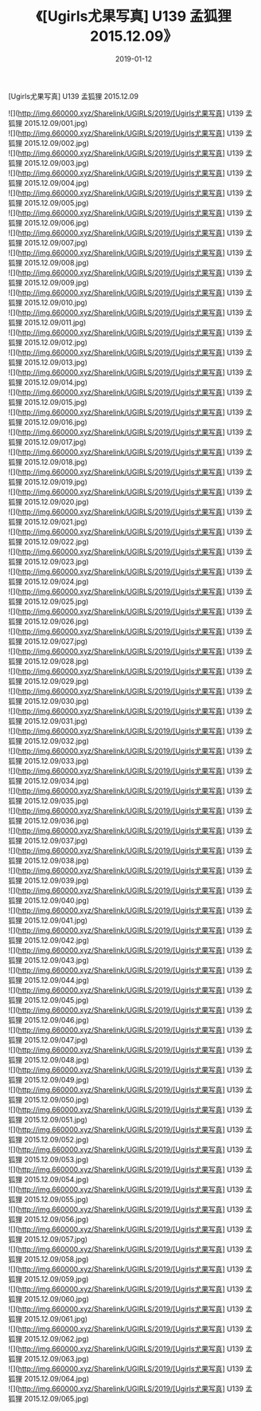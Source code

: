 ﻿---
layout: post
title:  《[Ugirls尤果写真] U139 孟狐狸 2015.12.09》
date:   2019-01-12
img: http://img.660000.xyz/Sharelink/UGIRLS/2019/[Ugirls尤果写真] U139 孟狐狸 2015.12.09/000.jpg
categories: [美女, 清纯, 唯美]
---

[Ugirls尤果写真] U139 孟狐狸 2015.12.09

 ![](http://img.660000.xyz/Sharelink/UGIRLS/2019/[Ugirls尤果写真] U139 孟狐狸 2015.12.09/001.jpg) <br>![](http://img.660000.xyz/Sharelink/UGIRLS/2019/[Ugirls尤果写真] U139 孟狐狸 2015.12.09/002.jpg) <br>![](http://img.660000.xyz/Sharelink/UGIRLS/2019/[Ugirls尤果写真] U139 孟狐狸 2015.12.09/003.jpg) <br>![](http://img.660000.xyz/Sharelink/UGIRLS/2019/[Ugirls尤果写真] U139 孟狐狸 2015.12.09/004.jpg) <br>![](http://img.660000.xyz/Sharelink/UGIRLS/2019/[Ugirls尤果写真] U139 孟狐狸 2015.12.09/005.jpg) <br>![](http://img.660000.xyz/Sharelink/UGIRLS/2019/[Ugirls尤果写真] U139 孟狐狸 2015.12.09/006.jpg) <br>![](http://img.660000.xyz/Sharelink/UGIRLS/2019/[Ugirls尤果写真] U139 孟狐狸 2015.12.09/007.jpg) <br>![](http://img.660000.xyz/Sharelink/UGIRLS/2019/[Ugirls尤果写真] U139 孟狐狸 2015.12.09/008.jpg) <br>![](http://img.660000.xyz/Sharelink/UGIRLS/2019/[Ugirls尤果写真] U139 孟狐狸 2015.12.09/009.jpg) <br>![](http://img.660000.xyz/Sharelink/UGIRLS/2019/[Ugirls尤果写真] U139 孟狐狸 2015.12.09/010.jpg) <br>![](http://img.660000.xyz/Sharelink/UGIRLS/2019/[Ugirls尤果写真] U139 孟狐狸 2015.12.09/011.jpg) <br>![](http://img.660000.xyz/Sharelink/UGIRLS/2019/[Ugirls尤果写真] U139 孟狐狸 2015.12.09/012.jpg) <br>![](http://img.660000.xyz/Sharelink/UGIRLS/2019/[Ugirls尤果写真] U139 孟狐狸 2015.12.09/013.jpg) <br>![](http://img.660000.xyz/Sharelink/UGIRLS/2019/[Ugirls尤果写真] U139 孟狐狸 2015.12.09/014.jpg) <br>![](http://img.660000.xyz/Sharelink/UGIRLS/2019/[Ugirls尤果写真] U139 孟狐狸 2015.12.09/015.jpg) <br>![](http://img.660000.xyz/Sharelink/UGIRLS/2019/[Ugirls尤果写真] U139 孟狐狸 2015.12.09/016.jpg) <br>![](http://img.660000.xyz/Sharelink/UGIRLS/2019/[Ugirls尤果写真] U139 孟狐狸 2015.12.09/017.jpg) <br>![](http://img.660000.xyz/Sharelink/UGIRLS/2019/[Ugirls尤果写真] U139 孟狐狸 2015.12.09/018.jpg) <br>![](http://img.660000.xyz/Sharelink/UGIRLS/2019/[Ugirls尤果写真] U139 孟狐狸 2015.12.09/019.jpg) <br>![](http://img.660000.xyz/Sharelink/UGIRLS/2019/[Ugirls尤果写真] U139 孟狐狸 2015.12.09/020.jpg) <br>![](http://img.660000.xyz/Sharelink/UGIRLS/2019/[Ugirls尤果写真] U139 孟狐狸 2015.12.09/021.jpg) <br>![](http://img.660000.xyz/Sharelink/UGIRLS/2019/[Ugirls尤果写真] U139 孟狐狸 2015.12.09/022.jpg) <br>![](http://img.660000.xyz/Sharelink/UGIRLS/2019/[Ugirls尤果写真] U139 孟狐狸 2015.12.09/023.jpg) <br>![](http://img.660000.xyz/Sharelink/UGIRLS/2019/[Ugirls尤果写真] U139 孟狐狸 2015.12.09/024.jpg) <br>![](http://img.660000.xyz/Sharelink/UGIRLS/2019/[Ugirls尤果写真] U139 孟狐狸 2015.12.09/025.jpg) <br>![](http://img.660000.xyz/Sharelink/UGIRLS/2019/[Ugirls尤果写真] U139 孟狐狸 2015.12.09/026.jpg) <br>![](http://img.660000.xyz/Sharelink/UGIRLS/2019/[Ugirls尤果写真] U139 孟狐狸 2015.12.09/027.jpg) <br>![](http://img.660000.xyz/Sharelink/UGIRLS/2019/[Ugirls尤果写真] U139 孟狐狸 2015.12.09/028.jpg) <br>![](http://img.660000.xyz/Sharelink/UGIRLS/2019/[Ugirls尤果写真] U139 孟狐狸 2015.12.09/029.jpg) <br>![](http://img.660000.xyz/Sharelink/UGIRLS/2019/[Ugirls尤果写真] U139 孟狐狸 2015.12.09/030.jpg) <br>![](http://img.660000.xyz/Sharelink/UGIRLS/2019/[Ugirls尤果写真] U139 孟狐狸 2015.12.09/031.jpg) <br>![](http://img.660000.xyz/Sharelink/UGIRLS/2019/[Ugirls尤果写真] U139 孟狐狸 2015.12.09/032.jpg) <br>![](http://img.660000.xyz/Sharelink/UGIRLS/2019/[Ugirls尤果写真] U139 孟狐狸 2015.12.09/033.jpg) <br>![](http://img.660000.xyz/Sharelink/UGIRLS/2019/[Ugirls尤果写真] U139 孟狐狸 2015.12.09/034.jpg) <br>![](http://img.660000.xyz/Sharelink/UGIRLS/2019/[Ugirls尤果写真] U139 孟狐狸 2015.12.09/035.jpg) <br>![](http://img.660000.xyz/Sharelink/UGIRLS/2019/[Ugirls尤果写真] U139 孟狐狸 2015.12.09/036.jpg) <br>![](http://img.660000.xyz/Sharelink/UGIRLS/2019/[Ugirls尤果写真] U139 孟狐狸 2015.12.09/037.jpg) <br>![](http://img.660000.xyz/Sharelink/UGIRLS/2019/[Ugirls尤果写真] U139 孟狐狸 2015.12.09/038.jpg) <br>![](http://img.660000.xyz/Sharelink/UGIRLS/2019/[Ugirls尤果写真] U139 孟狐狸 2015.12.09/039.jpg) <br>![](http://img.660000.xyz/Sharelink/UGIRLS/2019/[Ugirls尤果写真] U139 孟狐狸 2015.12.09/040.jpg) <br>![](http://img.660000.xyz/Sharelink/UGIRLS/2019/[Ugirls尤果写真] U139 孟狐狸 2015.12.09/041.jpg) <br>![](http://img.660000.xyz/Sharelink/UGIRLS/2019/[Ugirls尤果写真] U139 孟狐狸 2015.12.09/042.jpg) <br>![](http://img.660000.xyz/Sharelink/UGIRLS/2019/[Ugirls尤果写真] U139 孟狐狸 2015.12.09/043.jpg) <br>![](http://img.660000.xyz/Sharelink/UGIRLS/2019/[Ugirls尤果写真] U139 孟狐狸 2015.12.09/044.jpg) <br>![](http://img.660000.xyz/Sharelink/UGIRLS/2019/[Ugirls尤果写真] U139 孟狐狸 2015.12.09/045.jpg) <br>![](http://img.660000.xyz/Sharelink/UGIRLS/2019/[Ugirls尤果写真] U139 孟狐狸 2015.12.09/046.jpg) <br>![](http://img.660000.xyz/Sharelink/UGIRLS/2019/[Ugirls尤果写真] U139 孟狐狸 2015.12.09/047.jpg) <br>![](http://img.660000.xyz/Sharelink/UGIRLS/2019/[Ugirls尤果写真] U139 孟狐狸 2015.12.09/048.jpg) <br>![](http://img.660000.xyz/Sharelink/UGIRLS/2019/[Ugirls尤果写真] U139 孟狐狸 2015.12.09/049.jpg) <br>![](http://img.660000.xyz/Sharelink/UGIRLS/2019/[Ugirls尤果写真] U139 孟狐狸 2015.12.09/050.jpg) <br>![](http://img.660000.xyz/Sharelink/UGIRLS/2019/[Ugirls尤果写真] U139 孟狐狸 2015.12.09/051.jpg) <br>![](http://img.660000.xyz/Sharelink/UGIRLS/2019/[Ugirls尤果写真] U139 孟狐狸 2015.12.09/052.jpg) <br>![](http://img.660000.xyz/Sharelink/UGIRLS/2019/[Ugirls尤果写真] U139 孟狐狸 2015.12.09/053.jpg) <br>![](http://img.660000.xyz/Sharelink/UGIRLS/2019/[Ugirls尤果写真] U139 孟狐狸 2015.12.09/054.jpg) <br>![](http://img.660000.xyz/Sharelink/UGIRLS/2019/[Ugirls尤果写真] U139 孟狐狸 2015.12.09/055.jpg) <br>![](http://img.660000.xyz/Sharelink/UGIRLS/2019/[Ugirls尤果写真] U139 孟狐狸 2015.12.09/056.jpg) <br>![](http://img.660000.xyz/Sharelink/UGIRLS/2019/[Ugirls尤果写真] U139 孟狐狸 2015.12.09/057.jpg) <br>![](http://img.660000.xyz/Sharelink/UGIRLS/2019/[Ugirls尤果写真] U139 孟狐狸 2015.12.09/058.jpg) <br>![](http://img.660000.xyz/Sharelink/UGIRLS/2019/[Ugirls尤果写真] U139 孟狐狸 2015.12.09/059.jpg) <br>![](http://img.660000.xyz/Sharelink/UGIRLS/2019/[Ugirls尤果写真] U139 孟狐狸 2015.12.09/060.jpg) <br>![](http://img.660000.xyz/Sharelink/UGIRLS/2019/[Ugirls尤果写真] U139 孟狐狸 2015.12.09/061.jpg) <br>![](http://img.660000.xyz/Sharelink/UGIRLS/2019/[Ugirls尤果写真] U139 孟狐狸 2015.12.09/062.jpg) <br>![](http://img.660000.xyz/Sharelink/UGIRLS/2019/[Ugirls尤果写真] U139 孟狐狸 2015.12.09/063.jpg) <br>![](http://img.660000.xyz/Sharelink/UGIRLS/2019/[Ugirls尤果写真] U139 孟狐狸 2015.12.09/064.jpg) <br>![](http://img.660000.xyz/Sharelink/UGIRLS/2019/[Ugirls尤果写真] U139 孟狐狸 2015.12.09/065.jpg) <br>